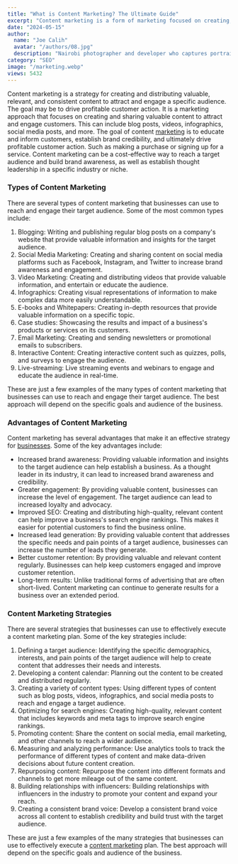 ```yaml
---
title: "What is Content Marketing? The Ultimate Guide"
excerpt: "Content marketing is a form of marketing focused on creating, publishing, and distributing content for a targeted audience online."
date: "2024-05-15"
author:
  name: "Joe Calih"
  avatar: "/authors/08.jpg"
  description: "Nairobi photographer and developer who captures portraiture, landscapes, weddings, and photo studios."
category: "SEO"
image: "/marketing.webp"
views: 5432
---
```



Content marketing is a strategy for creating and distributing valuable, relevant, and consistent content to attract and engage a specific audience. The goal may be to drive profitable customer action. It is a marketing approach that focuses on creating and sharing valuable content to attract and engage customers. This can include blog posts, videos, infographics, social media posts, and more. The goal of content [marketing](/category/marketing) is to educate and inform customers, establish brand credibility, and ultimately drive profitable customer action. Such as making a purchase or signing up for a service. Content marketing can be a cost-effective way to reach a target audience and build brand awareness, as well as establish thought leadership in a specific industry or niche.

### Types of Content Marketing

There are several types of content marketing that businesses can use to reach and engage their target audience. Some of the most common types include:

1.  Blogging: Writing and publishing regular blog posts on a company's website that provide valuable information and insights for the target audience.
2.  Social Media Marketing: Creating and sharing content on social media platforms such as Facebook, Instagram, and Twitter to increase brand awareness and engagement.
3.  Video Marketing: Creating and distributing videos that provide valuable information, and entertain or educate the audience.
4.  Infographics: Creating visual representations of information to make complex data more easily understandable.
5.  E-books and Whitepapers: Creating in-depth resources that provide valuable information on a specific topic.
6.  Case studies: Showcasing the results and impact of a business's products or services on its customers.
7.  Email Marketing: Creating and sending newsletters or promotional emails to subscribers.
8.  Interactive Content: Creating interactive content such as quizzes, polls, and surveys to engage the audience.
9.  Live-streaming: Live streaming events and webinars to engage and educate the audience in real-time.

These are just a few examples of the many types of content marketing that businesses can use to reach and engage their target audience. The best approach will depend on the specific goals and audience of the business.

### Advantages of Content Marketing

Content marketing has several advantages that make it an effective strategy for [businesses](https://africa.businessinsider.com/). Some of the key advantages include:

-   Increased brand awareness: Providing valuable information and insights to the target audience can help establish a business. As a thought leader in its industry, it can lead to increased brand awareness and credibility.
-   Greater engagement: By providing valuable content, businesses can increase the level of engagement. The target audience can lead to increased loyalty and advocacy.
-   Improved SEO: Creating and distributing high-quality, relevant content can help improve a business's search engine rankings. This makes it easier for potential customers to find the business online.
-   Increased lead generation: By providing valuable content that addresses the specific needs and pain points of a target audience, businesses can increase the number of leads they generate.
-   Better customer retention: By providing valuable and relevant content regularly. Businesses can help keep customers engaged and improve customer retention.
-   Long-term results: Unlike traditional forms of advertising that are often short-lived. Content marketing can continue to generate results for a business over an extended period.

### Content Marketing Strategies

There are several strategies that businesses can use to effectively execute a content marketing plan. Some of the key strategies include:

1.  Defining a target audience: Identifying the specific demographics, interests, and pain points of the target audience will help to create content that addresses their needs and interests.
2.  Developing a content calendar: Planning out the content to be created and distributed regularly.
3.  Creating a variety of content types: Using different types of content such as blog posts, videos, infographics, and social media posts to reach and engage a target audience.
4.  Optimizing for search engines: Creating high-quality, relevant content that includes keywords and meta tags to improve search engine rankings.
5.  Promoting content: Share the content on social media, email marketing, and other channels to reach a wider audience.
6.  Measuring and analyzing performance: Use analytics tools to track the performance of different types of content and make data-driven decisions about future content creation.
7.  Repurposing content: Repurpose the content into different formats and channels to get more mileage out of the same content.
8.  Building relationships with influencers: Building relationships with influencers in the industry to promote your content and expand your reach.
9.  Creating a consistent brand voice: Develop a consistent brand voice across all content to establish credibility and build trust with the target audience.

These are just a few examples of the many strategies that businesses can use to effectively execute a [content marketing](https://joecalih.co.ke/what-is-content-marketing/) plan. The best approach will depend on the specific goals and audience of the business.